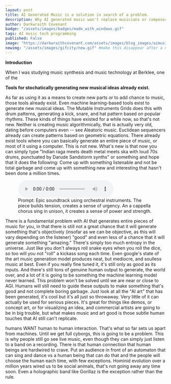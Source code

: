 ```yaml
---
layout: post
title: AI Generated Music is a solution in search of a problem.
description: Why AI generated music won't replace musicians or composers.
author: Darkwraith Covenant
badge: "/assets/images/badges/made_with_windows.gif"
tags: AI music tech programming
published: False
image: "https://darkwraithcovenant.com/assets/images/blog_images/aimusic.jpg"
newimg: "/assets/images/gifcity/new.gif" #make this disappear after a number of days with conditionals  
---
```

**Introduction**

When I was studying music synthesis and music technology at Berklee, one of the 

**Tools for stochatically generating new musical ideas already exist.**

As far as using it as a means to create new parts or to add chance to music, those tools already exist. Even machine learning-based tools exist to generate new musical ideas. The Mutable Instruments Grids does this with drum patterns, generating a kick, snare, and hat pattern based on popular rhythms. These kinds of things have existed for a while now, so that's not new. Neither is creating music algorithmically, that is actually very old, dating before computers even -- see Aleatoric music. Euclidean sequencers already can create patterns based on geometric equations.
There already exist tools where you can basically generate an entire piece of music, or most of it using a computer. This is not new.
What's new is that now you can simply type "Indian raga meets death metal meets ska with loud 70s drums, punctuated by Darude Sandstorm synths" or something and hope that it does the following: Come up with something listenable and not be total garbage and come up with something new and interesting that hasn't been done a million times. 

<figure><audio controls="" controlslist="nodownload" class="px-1"> <source src="https://google-research.github.io/seanet/musiclm/examples/audio_samples/rich-descriptions/epic/audio.wav" type="audio/wav">Your browser does not support the audio element.</audio>
<figcaption>Prompt: Epic soundtrack using orchestral instruments. The piece builds tension, creates a sense of urgency. An a cappella chorus sing in unison, it creates a sense of power and strength.</figcaption></figure>

There is a fundamental problem with AI that generates entire pieces of music for you, in that there is still not a great chance that it will generate something that's objectively (insofar as we can be objective, as this will vary depending on the listener) "good" and even less of a chance that it will generate something "amazing." There's simply too much entropy in the universe.
Just like you don't always roll snake eyes when you roll the dice, so too will you not "roll" a kickass song each time. Even google's state of the art music generation model produces neat, but mediocre, and soulless music at best.
Even if you really fine tuned it, it's still only as good as its inputs. And there's still tons of genuine human output to generate, the world over, and a lot of it is going to be something the machine learning model never learned. This problem won't be solved until we are near or close to AGI.
Humans will still need to guide these outputs to make something that's good and not complete boring garbage. Just look at all the "AI art" that has been generated, it's cool but it's all just so throwaway. Very little of it can actually be used for serious pieces. It's great for things like demos, or concept art, or for visualizing an idea, and commercial artists are going to be in big trouble, but what makes music and art good is those subtle human touches that AI still can't replicate. 

<!-- excerpt-end -->

humans WANT human to human interaction. That's what so far sets us apart from machines. Until we get full cyborgs, this is going to be a problem. This is why people still go see live music, even though they can simply just listen to a band on a recording. There is that human connection that human beings are hardwired to crave.
Put an audience in front of an automaton that can sing and dance vs a human being that can do that and the people will choose the human each time, with few exceptions. Hominid evolution over a million years wired us to be social animals, that's not going away any time soon. Even a holographic band like Gorillaz is the exception rather than the rule.
